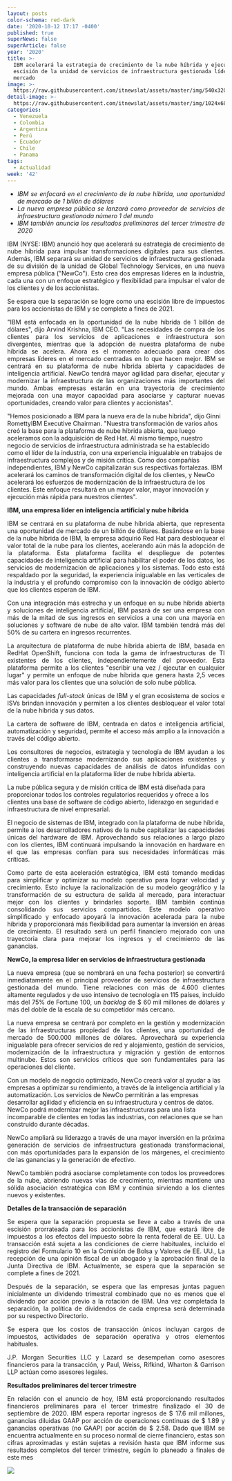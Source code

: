 ```yaml
---
layout: posts
color-schema: red-dark
date: '2020-10-12 17:17 -0400'
published: true
superNews: false
superArticle: false
year: '2020'
title: >-
  IBM acelerará la estrategia de crecimiento de la nube híbrida y ejecutará la
  escisión de la unidad de servicios de infraestructura gestionada líder del
  mercado
image: >-
  https://raw.githubusercontent.com/itnewslat/assets/master/img/540x320/IBM-sede-p.jpg
detail-image: >-
  https://raw.githubusercontent.com/itnewslat/assets/master/img/1024x680/IBM-sede-g.jpg
categories:
  - Venezuela
  - Colombia
  - Argentina
  - Perú
  - Ecuador
  - Chile
  - Panama
tags:
  - Actualidad
week: '42'
---
```

<ul style="text-align: justify;">
	<li><em>IBM se enfocará en el crecimiento de la nube híbrida, una oportunidad de mercado de 1 billón de dólares</em></li>
	<li><em>La nueva empresa pública se lanzará como proveedor de servicios de infraestructura gestionada número 1 del mundo</em></li>
	<li><em>IBM también anuncia los resultados preliminares del tercer trimestre de 2020</em></li>
</ul>
<p style="text-align: justify;">IBM (NYSE: IBM) anunció hoy que acelerará su estrategia de crecimiento de nube híbrida para impulsar transformaciones digitales para sus clientes. Además, IBM separará su unidad de servicios de infraestructura gestionada de su división de la unidad de Global Technology Services, en una nueva empresa pública ("NewCo"). Esto crea dos empresas líderes en la industria, cada una con un enfoque estratégico y flexibilidad para impulsar el valor de los clientes y de los accionistas.</p>
<p style="text-align: justify;">Se espera que la separación se logre como una escisión libre de impuestos para los accionistas de IBM y se complete a fines de 2021.</p>
<p style="text-align: justify;">"IBM está enfocada en la oportunidad de la nube híbrida de 1 billón de dólares", dijo Arvind Krishna, IBM CEO. "Las necesidades de compra de los clientes para los servicios de aplicaciones e infraestructura son divergentes, mientras que la adopción de nuestra plataforma de nube híbrida se acelera. Ahora es el momento adecuado para crear dos empresas líderes en el mercado centradas en lo que hacen mejor. IBM se centrará en su plataforma de nube híbrida abierta y capacidades de inteligencia artificial. NewCo tendrá mayor agilidad para diseñar, ejecutar y modernizar la infraestructura de las organizaciones más importantes del mundo. Ambas empresas estarán en una trayectoria de crecimiento mejorada con una mayor capacidad para asociarse y capturar nuevas oportunidades, creando valor para clientes y accionistas".

"Hemos posicionado a IBM para la nueva era de la nube híbrida", dijo Ginni RomettyIBM Executive Chairman. "Nuestra transformación de varios años creó la base para la plataforma de nube híbrida abierta, que luego aceleramos con la adquisición de Red Hat. Al mismo tiempo, nuestro negocio de servicios de infraestructura administrada se ha establecido como el líder de la industria, con una experiencia inigualable en trabajos de infraestructura complejos y de misión crítica. Como dos compañías independientes, IBM y NewCo capitalizarán sus respectivas fortalezas. IBM acelerará los caminos de transformación digital de los clientes, y NewCo acelerará los esfuerzos de modernización de la infraestructura de los clientes. Este enfoque resultará en un mayor valor, mayor innovación y ejecución más rápida para nuestros clientes".

<strong>IBM, una empresa líder en inteligencia artificial y nube híbrida</strong></p>
<p style="text-align: justify;">IBM se centrará en su plataforma de nube híbrida abierta, que representa una oportunidad de mercado de un billón de dólares. Basándose en la base de la nube híbrida de IBM, la empresa adquirió Red Hat para desbloquear el valor total de la nube para los clientes, acelerando aún más la adopción de la plataforma. Esta plataforma facilita el despliegue de potentes capacidades de inteligencia artificial para habilitar el poder de los datos, los servicios de modernización de aplicaciones y los sistemas. Todo esto está respaldado por la seguridad, la experiencia inigualable en las verticales de la industria y el profundo compromiso con la innovación de código abierto que los clientes esperan de IBM.</p>
<p style="text-align: justify;">Con una integración más estrecha y un enfoque en su nube híbrida abierta y soluciones de inteligencia artificial, IBM pasará de ser una empresa con más de la mitad de sus ingresos en servicios a una con una mayoría en soluciones y software de nube de alto valor. IBM también tendrá más del 50% de su cartera en ingresos recurrentes.</p>
<p style="text-align: justify;">La arquitectura de plataforma de nube híbrida abierta de IBM, basada en RedHat OpenShift, funciona con toda la gama de infraestructuras de TI existentes de los clientes, independientemente del proveedor. Esta plataforma permite a los clientes "escribir una vez / ejecutar en cualquier lugar" y permite un enfoque de nube híbrida que genera hasta 2,5 veces más valor para los clientes que una solución de solo nube pública.</p>
<p style="text-align: justify;">Las capacidades <em>full-stack </em>únicas de IBM y el gran ecosistema de socios e ISVs brindan innovación y permiten a los clientes desbloquear el valor total de la nube híbrida y sus datos.</p>
<p style="text-align: justify;">La cartera de software de IBM, centrada en datos e inteligencia artificial, automatización y seguridad, permite el acceso más amplio a la innovación a través del código abierto.</p>
<p style="text-align: justify;">Los consultores de negocios, estrategia y tecnología de IBM ayudan a los clientes a transformarse modernizando sus aplicaciones existentes y construyendo nuevas capacidades de análisis de datos infundidas con inteligencia artificial en la plataforma líder de nube híbrida abierta.

La nube pública segura y de misión crítica de IBM está diseñada para proporcionar todos los controles regulatorios requeridos y ofrece a los clientes una base de software de código abierto, liderazgo en seguridad e infraestructura de nivel empresarial.</p>
<p style="text-align: justify;">El negocio de sistemas de IBM, integrado con la plataforma de nube híbrida, permite a los desarrolladores nativos de la nube capitalizar las capacidades únicas del hardware de IBM. Aprovechando sus relaciones a largo plazo con los clientes, IBM continuará impulsando la innovación en hardware en el que las empresas confían para sus necesidades informáticas más críticas.</p>
<p style="text-align: justify;">Como parte de esta aceleración estratégica, IBM está tomando medidas para simplificar y optimizar su modelo operativo para lograr velocidad y crecimiento. Esto incluye la racionalización de su modelo geográfico y la transformación de su estructura de salida al mercado, para interactuar mejor con los clientes y brindarles soporte. IBM también continúa consolidando sus servicios compartidos. Este modelo operativo simplificado y enfocado apoyará la innovación acelerada para la nube híbrida y proporcionará más flexibilidad para aumentar la inversión en áreas de crecimiento. El resultado será un perfil financiero mejorado con una trayectoria clara para mejorar los ingresos y el crecimiento de las ganancias.

<p style="text-align: justify;"><strong>NewCo, la empresa líder en servicios de infraestructura gestionada</strong></p>

<p style="text-align: justify;">La nueva empresa (que se nombrará en una fecha posterior) se convertirá inmediatamente en el principal proveedor de servicios de infraestructura gestionada del mundo. Tiene relaciones con más de 4.600 clientes altamente regulados y de uso intensivo de tecnología en 115 países, incluido más del 75% de Fortune 100, un <em>backlog</em> de $ 60 mil millones de dólares y más del doble de la escala de su competidor más cercano.</p>
<p style="text-align: justify;">La nueva empresa se centrará por completo en la gestión y modernización de las infraestructuras propiedad de los clientes, una oportunidad de mercado de 500.000 millones de dólares. Aprovechará su experiencia inigualable para ofrecer servicios de red y alojamiento, gestión de servicios, modernización de la infraestructura y migración y gestión de entornos multinube. Estos son servicios críticos que son fundamentales para las operaciones del cliente.

Con un modelo de negocio optimizado, NewCo creará valor al ayudar a las empresas a optimizar su rendimiento, a través de la inteligencia artificial y la automatización. Los servicios de NewCo permitirán a las empresas desarrollar agilidad y eficiencia en su infraestructura y centros de datos. NewCo podrá modernizar mejor las infraestructuras para una lista incomparable de clientes en todas las industrias, con relaciones que se han construido durante décadas.</p>
<p style="text-align: justify;">NewCo ampliará su liderazgo a través de una mayor inversión en la próxima generación de servicios de infraestructura gestionada transformacional, con más oportunidades para la expansión de los márgenes, el crecimiento de las ganancias y la generación de efectivo.</p>

<p style="text-align: justify;">NewCo también podrá asociarse completamente con todos los proveedores de la nube, abriendo nuevas vías de crecimiento, mientras mantiene una sólida asociación estratégica con IBM y continúa sirviendo a los clientes nuevos y existentes.</p>

<p style="text-align: justify;"><strong>Detalles de la transacción de separación</strong></p>

<p style="text-align: justify;">Se espera que la separación propuesta se lleve a cabo a través de una escisión prorrateada para los accionistas de IBM, que estará libre de impuestos a los efectos del impuesto sobre la renta federal de EE. UU. La transacción está sujeta a las condiciones de cierre habituales, incluido el registro del Formulario 10 en la Comisión de Bolsa y Valores de EE. UU., La recepción de una opinión fiscal de un abogado y la aprobación final de la Junta Directiva de IBM. Actualmente, se espera que la separación se complete a fines de 2021.</p>
<p style="text-align: justify;">Después de la separación, se espera que las empresas juntas paguen inicialmente un dividendo trimestral combinado que no es menos que el dividendo por acción previo a la rotación de IBM. Una vez completada la separación, la política de dividendos de cada empresa será determinada por su respectivo Directorio.</p>
<p style="text-align: justify;">
Se espera que los costos de transacción únicos incluyan cargos de impuestos, actividades de separación operativa y otros elementos habituales.</p>
<p style="text-align: justify;">J.P. Morgan Securities LLC y Lazard se desempeñan como asesores financieros para la transacción, y Paul, Weiss, Rifkind, Wharton &amp; Garrison LLP actúan como asesores legales.</p>
<p style="text-align: justify;"><strong>Resultados preliminares del tercer trimestre</strong></p>
<p style="text-align: justify;">En relación con el anuncio de hoy, IBM está proporcionando resultados financieros preliminares para el tercer trimestre finalizado el 30 de septiembre de 2020. IBM espera reportar ingresos de $ 17.6 mil millones, ganancias diluidas GAAP por acción de operaciones continuas de $ 1.89 y ganancias operativas (no GAAP) por acción de $ 2.58. Dado que IBM se encuentra actualmente en su proceso normal de cierre financiero, estas son cifras aproximadas y están sujetas a revisión hasta que IBM informe sus resultados completos del tercer trimestre, según lo planeado a finales de este mes</p>
<p style="text-align: justify;"></p>

<img src="https://tracker.metricool.com/c3po.jpg?hash=56f88a41e39ab42c063cc51676587a04"/>
